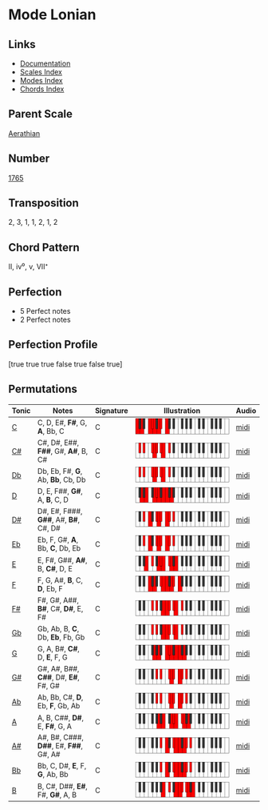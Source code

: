 # Mode Lonian

## Links

- [Documentation](README.md)
- [Scales Index](Scales.md)
- [Modes Index](Modes.md)
- [Chords Index](Chords.md)

## Parent Scale

[Aerathian](ScaleAerathian.md)

## Number

[1765](https://ianring.com/musictheory/scales/1765)

## Transposition

2, 3, 1, 1, 2, 1, 2

## Chord Pattern

II, iv⁰, v, VII⁺

## Perfection

- 5 Perfect notes
- 2 Perfect notes

## Perfection Profile

[true true true false true false true]

## Permutations

| Tonic | Notes | Signature | Illustration | Audio |
|-------|-------|-----------|--------------|-------|
| [C](ModeCNaturalLonian.md) | C, D, E#, **F#**, G, **A**, Bb, C | C | ![CNaturalLonian](ModeCNaturalLonian.png) | [midi](https://github.com/edipermadi/music/blob/main/docs/ModeCNaturalLonian.mid?raw=true) |
| [C#](ModeCSharpLonian.md) | C#, D#, E##, **F##**, G#, **A#**, B, C# | C | ![CSharpLonian](ModeCSharpLonian.png) | [midi](https://github.com/edipermadi/music/blob/main/docs/ModeCSharpLonian.mid?raw=true) |
| [Db](ModeDFlatLonian.md) | Db, Eb, F#, **G**, Ab, **Bb**, Cb, Db | C | ![DFlatLonian](ModeDFlatLonian.png) | [midi](https://github.com/edipermadi/music/blob/main/docs/ModeDFlatLonian.mid?raw=true) |
| [D](ModeDNaturalLonian.md) | D, E, F##, **G#**, A, **B**, C, D | C | ![DNaturalLonian](ModeDNaturalLonian.png) | [midi](https://github.com/edipermadi/music/blob/main/docs/ModeDNaturalLonian.mid?raw=true) |
| [D#](ModeDSharpLonian.md) | D#, E#, F###, **G##**, A#, **B#**, C#, D# | C | ![DSharpLonian](ModeDSharpLonian.png) | [midi](https://github.com/edipermadi/music/blob/main/docs/ModeDSharpLonian.mid?raw=true) |
| [Eb](ModeEFlatLonian.md) | Eb, F, G#, **A**, Bb, **C**, Db, Eb | C | ![EFlatLonian](ModeEFlatLonian.png) | [midi](https://github.com/edipermadi/music/blob/main/docs/ModeEFlatLonian.mid?raw=true) |
| [E](ModeENaturalLonian.md) | E, F#, G##, **A#**, B, **C#**, D, E | C | ![ENaturalLonian](ModeENaturalLonian.png) | [midi](https://github.com/edipermadi/music/blob/main/docs/ModeENaturalLonian.mid?raw=true) |
| [F](ModeFNaturalLonian.md) | F, G, A#, **B**, C, **D**, Eb, F | C | ![FNaturalLonian](ModeFNaturalLonian.png) | [midi](https://github.com/edipermadi/music/blob/main/docs/ModeFNaturalLonian.mid?raw=true) |
| [F#](ModeFSharpLonian.md) | F#, G#, A##, **B#**, C#, **D#**, E, F# | C | ![FSharpLonian](ModeFSharpLonian.png) | [midi](https://github.com/edipermadi/music/blob/main/docs/ModeFSharpLonian.mid?raw=true) |
| [Gb](ModeGFlatLonian.md) | Gb, Ab, B, **C**, Db, **Eb**, Fb, Gb | C | ![GFlatLonian](ModeGFlatLonian.png) | [midi](https://github.com/edipermadi/music/blob/main/docs/ModeGFlatLonian.mid?raw=true) |
| [G](ModeGNaturalLonian.md) | G, A, B#, **C#**, D, **E**, F, G | C | ![GNaturalLonian](ModeGNaturalLonian.png) | [midi](https://github.com/edipermadi/music/blob/main/docs/ModeGNaturalLonian.mid?raw=true) |
| [G#](ModeGSharpLonian.md) | G#, A#, B##, **C##**, D#, **E#**, F#, G# | C | ![GSharpLonian](ModeGSharpLonian.png) | [midi](https://github.com/edipermadi/music/blob/main/docs/ModeGSharpLonian.mid?raw=true) |
| [Ab](ModeAFlatLonian.md) | Ab, Bb, C#, **D**, Eb, **F**, Gb, Ab | C | ![AFlatLonian](ModeAFlatLonian.png) | [midi](https://github.com/edipermadi/music/blob/main/docs/ModeAFlatLonian.mid?raw=true) |
| [A](ModeANaturalLonian.md) | A, B, C##, **D#**, E, **F#**, G, A | C | ![ANaturalLonian](ModeANaturalLonian.png) | [midi](https://github.com/edipermadi/music/blob/main/docs/ModeANaturalLonian.mid?raw=true) |
| [A#](ModeASharpLonian.md) | A#, B#, C###, **D##**, E#, **F##**, G#, A# | C | ![ASharpLonian](ModeASharpLonian.png) | [midi](https://github.com/edipermadi/music/blob/main/docs/ModeASharpLonian.mid?raw=true) |
| [Bb](ModeBFlatLonian.md) | Bb, C, D#, **E**, F, **G**, Ab, Bb | C | ![BFlatLonian](ModeBFlatLonian.png) | [midi](https://github.com/edipermadi/music/blob/main/docs/ModeBFlatLonian.mid?raw=true) |
| [B](ModeBNaturalLonian.md) | B, C#, D##, **E#**, F#, **G#**, A, B | C | ![BNaturalLonian](ModeBNaturalLonian.png) | [midi](https://github.com/edipermadi/music/blob/main/docs/ModeBNaturalLonian.mid?raw=true) |
